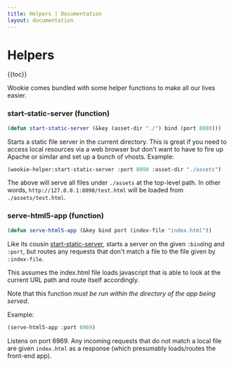 ```yaml
---
title: Helpers | Documentation
layout: documentation
---
```


Helpers
=======
{{toc}}

Wookie comes bundled with some helper functions to make all our lives easier.

### start-static-server (function)
```lisp
(defun start-static-server (&key (asset-dir "./") bind (port 8080)))
```

Starts a static file server in the current directory. This is great if you need
to access local resources via a web browser but don't want to have to fire up
Apache or similar and set up a bunch of vhosts. Example:

```lisp
(wookie-helper:start-static-server :port 8090 :asset-dir "./assets")
```

The above will serve all files under `./assets` at the top-level path. In other
words, `http://127.0.0.1:8090/test.html` will be loaded from `./assets/test.html`.

### serve-html5-app (function)
```lisp
(defun serve-html5-app (&key bind port (index-file "index.html"))
```

Like its cousin [start-static-server](/docs/helpers#start-static-server), starts
a server on the given `:bind`ing and `:port`, but routes any requests that don't
match a file to the file given by `:index-file`.

This assumes the index.html file loads javascript that is able to look at the
current URL path and route itself accordingly.

Note that this function *must be run within the directory of the app being
served*.

Example:

```lisp
(serve-html5-app :port 6969)
```

Listens on port 6969. Any incoming requests that do not match a local file are
given `index.html` as a response (which presumably loads/routes the front-end
app).

